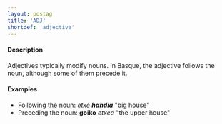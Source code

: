 ```yaml
---
layout: postag
title: 'ADJ'
shortdef: 'adjective'
---
```


#### Description

Adjectives typically modify nouns. In Basque, the adjective follows the noun, although some of them precede it.

#### Examples

* Following the noun: _etxe_ <b>_handia_</b>  "big house"   
* Preceding the noun: <b>goiko</b>  _etxea_  "the upper house"   
<!-- Interlanguage links updated Út zář 29 20:31:25 CEST 2020 -->
